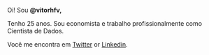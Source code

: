 <p>Oi! Sou <strong> @vitorhfv,&nbsp;</strong>
<p>Tenho 25 anos. Sou economista e trabalho profissionalmente como Cientista de Dados.</p>
<p>Você me encontra em <a href="http://twitter.com/vitorfvieir">Twitter</a> or <a href="https://www.linkedin.com/in/vitor-vieira-832468220/">Linkedin</a>.</p>
